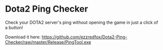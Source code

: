 # Dota2 Ping Checker
Check your DOTA2 server's ping without opening the game in just a click of a button!

Download it here: https://github.com/ezzredfox/Dota2-Ping-Checker/raw/master/Release/PingTool.exe
